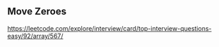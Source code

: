 ## Move Zeroes
https://leetcode.com/explore/interview/card/top-interview-questions-easy/92/array/567/
